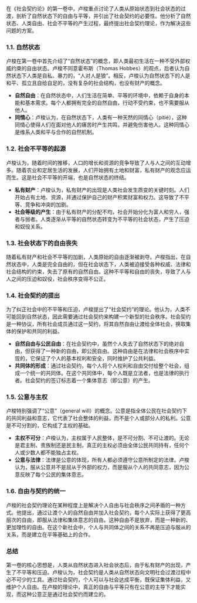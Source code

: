 在《社会契约论》的第一卷中，卢梭重点讨论了人类从原始状态到社会状态的过渡，剖析了自然状态下的自由与平等，并引出了社会契约的必要性。他分析了自然状态、人类自由、社会不平等的产生过程，最终提出社会契约理论，作为解决这些问题的方案。

### 1.1. 自然状态
卢梭在第一卷中首先介绍了“自然状态”的概念，即人类最初生活在一种不受外部权威约束的自由状态。卢梭不同意霍布斯（Thomas Hobbes）的观点，后者认为自然状态下人类是自私、暴力的，“人对人是狼”。相反，卢梭认为自然状态下的人是和平、孤立且自给自足的，没有复杂的社会结构，也没有财产的概念。
- **自然自由**：在自然状态中，人们生活在简单、平等的环境中，依赖于自身的本能和基本需求。每个人都拥有完全的自然自由，行动不受约束，也不需要服从他人。
- **同情心**：卢梭认为，在自然状态下，人类有一种天然的同情心（pitié），这种同情心使得人们在面对他人的痛苦时产生共鸣，并避免伤害他人。这种同情心是维系人类和平与合作的自然机制。

### 1.2. 社会不平等的起源
卢梭认为，随着时间的推移，人口的增长和资源的竞争导致了人与人之间的互动增多。随着农业和定居生活的发展，人们开始拥有土地和财富，私有财产的观念应运而生。这是社会不平等的开端，也是自然状态的终结。
- **私有财产**：卢梭认为，私有财产的出现是人类社会发生质变的关键时刻。人们开始占有土地、资源，并通过保护自己的财产积累财富和权力。这导致了不平等、竞争和冲突的加剧。
- **社会等级的产生**：由于私有财产的分配不均，社会开始分化为富人和穷人，强者与弱者。人类逐渐从平等的自然状态转变为不平等的社会状态，产生了压迫和奴役关系。

### 1.3. 社会状态下的自由丧失
随着私有财产和社会不平等的加剧，人类原始的自由逐渐被剥夺。卢梭指出，在自然状态中，人类是完全自由的，但在社会状态下，人类被迫接受各种权威、法律和社会结构的约束，失去了原有的自然自由。这种不平等和自由的丧失，导致了人与人之间的压迫和奴役，社会秩序变得不公正。

### 1.4. 社会契约的提出
为了纠正社会中的不平等和压迫，卢梭提出了“社会契约”的理论。他认为，人类不可能回到自然状态，因此需要通过社会契约来构建一个新型的社会秩序。社会契约是一种协议，所有社会成员通过这一契约，将其自然自由让渡给全体社会，换取集体的保护和共同的利益。
- **自然自由与公民自由**：在社会契约中，虽然个人失去了自然状态下的绝对自由，但获得了一种新的自由，即公民自由。这种自由是在法律和社会秩序中实现的，它保证了个人的基本权利和安全，同时维护了公共利益。
- **共同体的形成**：通过社会契约，每个人将个人权利和自由交付给整个社会，组成一个统一的共同体。在这个共同体中，每个人既是立法者，也是法律的执行者。社会契约的签订标志着一个集体意志（即公意）的产生。

### 1.5. 公意与主权
卢梭特别强调了“公意”（general will）的概念。公意是指全体公民在社会契约下的共同利益和意志，它代表了社会整体的利益，而不是个人或部分人的私利。公意是不可分割的，它构成了主权的基础。
- **主权不可分**：卢梭认为，主权属于人民整体，是不可分割、不可让渡的。无论是君主制、贵族制还是民主制，真正的主权必须由全体公民共同持有，任何个人或少数人都不能独占主权。
- **公意与法律**：法律是公意的体现，所有人都必须遵守公意所制定的法律。卢梭认为，服从公意并不是屈从于外部的权力，而是服从个人的共同意志，因为公意反映了每个公民的集体意志。

### 1.6. 自由与契约的统一
卢梭的社会契约理论在某种程度上是解决个人自由与社会秩序之间矛盾的一种方式。他提出，通过让渡个人的自然自由并加入社会契约，每个人实际上获得了更高层次的自由，即服从法律和集体意志的自由。这种自由不是放弃，而是一种新的、更加理性的自由。在这个新社会中，个人与共同体之间的关系不再是压迫与服从的关系，而是建立在平等基础上的合作。

### 总结
第一卷的核心思想是，人类从自然状态进入社会状态后，由于私有财产的出现，产生了不平等和压迫。卢梭认为，社会契约是人类从自然状态向文明社会过渡过程中必不可少的工具。通过社会契约，个人可以与社会达成平衡，既保证集体利益，又维护个人自由。在卢梭的理论中，真正的自由与平等只有在公意的主导下才能实现，而这种公意正是通过社会契约而建立的。